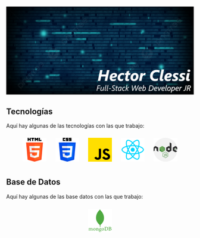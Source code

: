 ![](https://github.com/hectorc2907/hectorc2907/blob/dev/img/fondoimg.PNG)

## Tecnologías

Aquí hay algunas de las tecnologías con las que trabajo:

<div style="text-align:center; margin: 0 auto;">
  <img src="https://github.com/hectorc2907/hectorc2907/blob/dev/img/iconosTecnologias/html.png" width="64" height="64" style="margin: 10px;">
  <img src="https://github.com/hectorc2907/hectorc2907/blob/dev/img/iconosTecnologias/css.png" width="64" height="64" style="margin: 10px;">
  <img src="https://github.com/hectorc2907/hectorc2907/blob/dev/img/iconosTecnologias/JavaScript.png" width="64" height="64" style="margin: 10px;">
  <img src="https://github.com/hectorc2907/hectorc2907/blob/dev/img/iconosTecnologias/React.png" width="64" height="64" style="margin: 10px;">
  <img src="https://github.com/hectorc2907/hectorc2907/blob/dev/img/iconosTecnologias/Node.png" width="64" height="64" style="margin: 10px;">
</div>

## Base de Datos

Aquí hay algunas de las base datos con las que trabajo:

<div style="text-align:center; margin 0 auto;">
  <img src="https://github.com/hectorc2907/hectorc2907/blob/dev/img/iconosTecnologias/MongoDB.png" width="64" height="64" style="margin: 10px;">
</div>